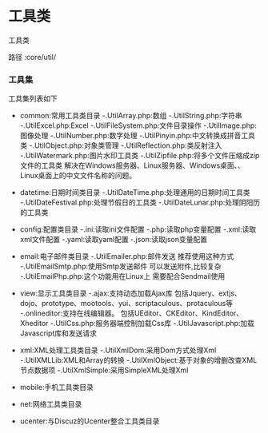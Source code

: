 # 工具类

工具类

路径    :core/util/


### 工具集
工具集列表如下
* common:常用工具类目录
        -.UtilArray.php:数组
        -.UtilString.php:字符串
        -.UtilExcel.php:Excel
        -.UtilFileSystem.php:文件目录操作
        -.UtilImage.php:图像处理
        -.UtilNumber.php:数字处理
        -.UtilPinyin.php:中文转换成拼音工具类
        -.UtilObject.php:对象类管理
        -.UtilReflection.php:类反射注入
        -.UtilWatermark.php:图片水印工具类
        -.UtilZipfile.php:将多个文件压缩成zip文件的工具类
              解决在Windows服务器、Linux服务器、Windows桌面、、Linux桌面上的中文文件名称的问题。

* datetime:日期时间类目录
        -.UtilDateTime.php:处理通用的日期时间工具类
        -.UtilDateFestival.php:处理节假日的工具类
        -.UtilDateLunar.php:处理阴阳历的工具类
* config:配置类目录
        -.ini:读取ini文件配置
        -.php:读取php变量配置
        -.xml:读取xml文件配置
        -.yaml:读取yaml配置
        -.json:读取json变量配置
* email:电子邮件类目录
        -.UtilEmailer.php:邮件发送
            推荐使用这种方式
        -.UtilEmailSmtp.php:使用Smtp发送邮件
            可以发送附件,比较复杂
        -.UtilEmailPhp.php:这个功能用在Linux上
            需要配合Sendmail使用
* view:显示工具类目录
        -.ajax:支持动态加载Ajax库
            包括Jquery、extjs、dojo、prototype、mootools、yui、scriptaculous、protaculous等
        -.onlineditor:支持在线编辑器。
            包括UEditor、CKEditor、KindEditor、Xheditor
        -.UtilCss.php:服务器端控制加载Css库
        -.UtilJavascript.php:加载Javascript库和发送请求
* xml:XML处理工具类目录
        -.UtilXmlDom:采用Dom方式处理Xml
        -.UtilXMLLib:XML和Array的转换
        -.UtilXmlObject:基于对象的增删改查XML节点数据项
        -.UtilXmlSimple:采用SimpleXML处理Xml
* mobile:手机工具类目录
* net:网络工具类目录
* ucenter:与Discuz的Ucenter整合工具类目录
